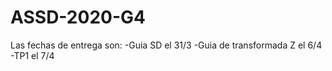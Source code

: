# ASSD-2020-G4
Las fechas de entrega son:
  -Guia SD el 31/3
  -Guia de transformada Z el 6/4
  -TP1 el 7/4
